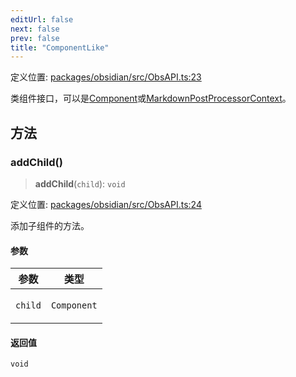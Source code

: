 ```yaml
---
editUrl: false
next: false
prev: false
title: "ComponentLike"
---
```


定义位置: [packages/obsidian/src/ObsAPI.ts:23](https://github.com/mProjectsCode/obsidian-meta-bind-plugin/blob/6e87907d27dd07b6437b63c980b11d2bfef62599/packages/obsidian/src/ObsAPI.ts#L23)

类组件接口，可以是[Component](https://docs.obsidian.md/Reference/TypeScript+API/Component)或[MarkdownPostProcessorContext](https://docs.obsidian.md/Reference/TypeScript+API/MarkdownPostProcessorContext)。

## 方法

### addChild()

> **addChild**(`child`): `void`

定义位置: [packages/obsidian/src/ObsAPI.ts:24](https://github.com/mProjectsCode/obsidian-meta-bind-plugin/blob/6e87907d27dd07b6437b63c980b11d2bfef62599/packages/obsidian/src/ObsAPI.ts#L24)

添加子组件的方法。

#### 参数

<table>
<thead>
<tr>
<th>参数</th>
<th>类型</th>
</tr>
</thead>
<tbody>
<tr>
<td>

`child`

</td>
<td>

`Component`

</td>
</tr>
</tbody>
</table>

#### 返回值

`void`
